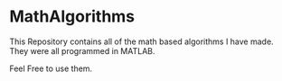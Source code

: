# MathAlgorithms


This Repository contains all of the math based algorithms I have made. They were all programmed in MATLAB.

Feel Free to use them. 
